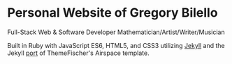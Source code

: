 # Personal Website of Gregory Bilello

Full-Stack Web & Software Developer
Mathematician/Artist/Writer/Musician

Built in Ruby with JavaScript ES6, HTML5, and CSS3 utilizing [Jekyll](https://jekyllrb.com/) and the Jekyll [port](https://github.com/luminousrubyist/airspace-jekyll) of ThemeFischer's Airspace template.